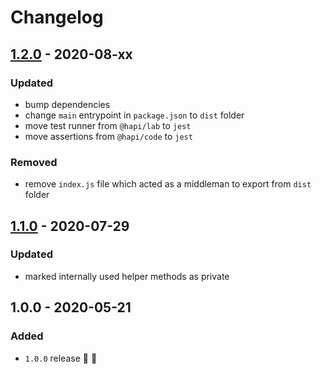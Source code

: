 # Changelog


## [1.2.0](https://github.com/supercharge/pipeline/compare/v1.1.0...v1.2.0) - 2020-08-xx

### Updated
- bump dependencies
- change `main` entrypoint in `package.json` to `dist` folder
- move test runner from `@hapi/lab` to `jest`
- move assertions from `@hapi/code` to `jest`

### Removed
- remove `index.js` file which acted as a middleman to export from `dist` folder


## [1.1.0](https://github.com/supercharge/pipeline/compare/v1.0.0...v1.1.0) - 2020-07-29

### Updated
- marked internally used helper methods as private


## 1.0.0 - 2020-05-21

### Added
- `1.0.0` release 🚀 🎉
